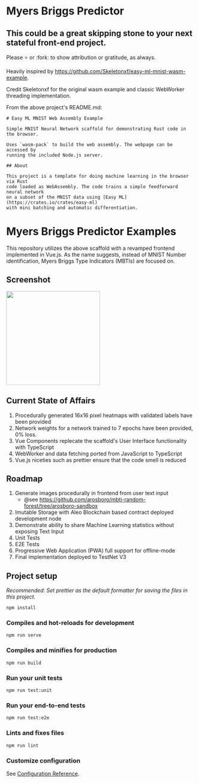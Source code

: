 # Myers Briggs Predictor

## This could be a great skipping stone to your next stateful front-end project.

Please :star: or :fork: to show attribution or gratitude, as always.

Heavily inspired by https://github.com/Skeletonxf/easy-ml-mnist-wasm-example.

Credit Skeletonxf for the original wasm example and classic WebWorker
threading implementation.

From the above project's README.md:

    # Easy ML MNIST Web Assembly Example

    Simple MNIST Neural Network scaffold for demonstrating Rust code in the browser.

    Uses `wasm-pack` to build the web assembly. The webpage can be accessed by
    running the included Node.js server.

    ## About

    This project is a template for doing machine learning in the browser via Rust
    code loaded as WebAssembly. The code trains a simple feedforward neural network
    on a subset of the MNIST data using [Easy ML](https://crates.io/crates/easy-ml)
    with mini batching and automatic differentiation.

# Myers Briggs Predictor Examples

This repository utilizes the above scaffold with a revamped frontend implemented in
Vue.js. As the name suggests, instead of MNIST Number identification, Myers Briggs
Type Indicators (MBTIs) are focused on.

## Screenshot

<img src="../main/screenshots/webpage.png?raw=true" height="250px"></img>

## Current State of Affairs

1. Procedurally generated 16x16 pixel heatmaps with validated labels have been provided
2. Network weights for a network trained to 7 epochs have been provided, 0% loss.
3. Vue Components replecate the scaffold's User Interface functionality with TypeScript
4. WebWorker and data fetching ported from JavaScript to TypeScript
5. Vue.js niceties such as prettier ensure that the code smell is reduced

## Roadmap

1. Generate images procedurally in frontend from user text input
   - @see https://github.com/arosboro/mbti-random-forest/tree/arosboro-sandbox
2. Imutable Storage with Aleo Blockchain based contract deployed development node
3. Demonstrate ability to share Machine Learning statistics without exposing Text Input
4. Unit Tests
5. E2E Tests
6. Progressive Web Application (PWA) full support for offline-mode
7. Final implementation deployed to TestNet V3

## Project setup

_Recommended: Set prettier as the default formatter for saving the files in this project._

```
npm install
```

### Compiles and hot-reloads for development

```
npm run serve
```

### Compiles and minifies for production

```
npm run build
```

### Run your unit tests

```
npm run test:unit
```

### Run your end-to-end tests

```
npm run test:e2e
```

### Lints and fixes files

```
npm run lint
```

### Customize configuration

See [Configuration Reference](https://cli.vuejs.org/config/).
